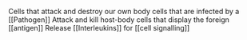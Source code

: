 Cells that attack and destroy our own body cells that are infected by a [[Pathogen]]
Attack and kill host-body cells that display the foreign [[antigen]]
Release [[Interleukins]] for [[cell signalling]]
